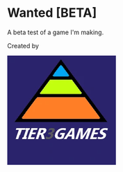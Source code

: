 # Wanted [BETA]
 A beta test of a game I'm making.

Created by


![Tier3Games logo][logo]

[logo]: https://github.com/Granger88/Wanted--BETA-/blob/main/assets/images/Tier3Games.png "Tier3Games logo"
